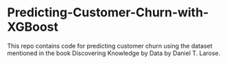 # Predicting-Customer-Churn-with-XGBoost
This repo contains code for predicting customer churn using the dataset mentioned in the book Discovering Knowledge by Data by Daniel T. Larose.

